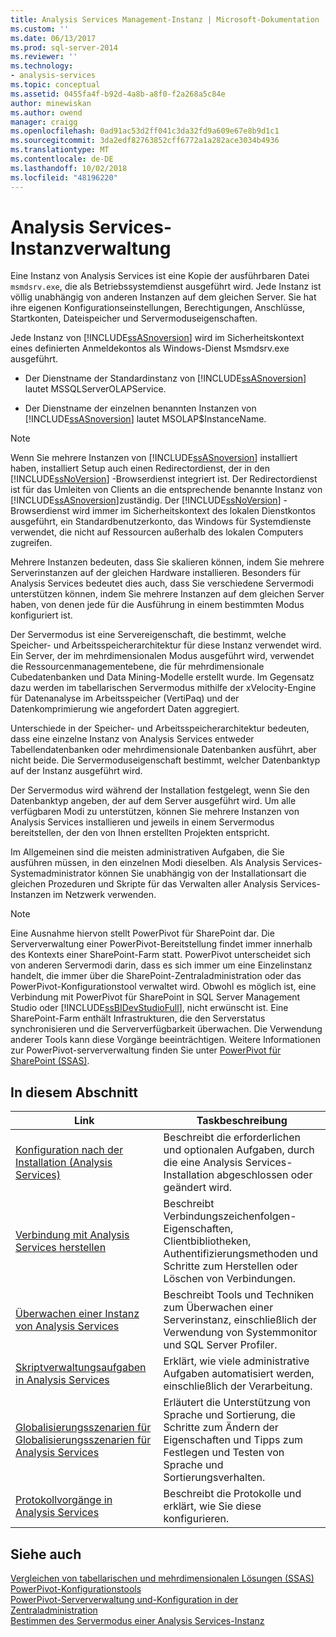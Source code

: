 ```yaml
---
title: Analysis Services Management-Instanz | Microsoft-Dokumentation
ms.custom: ''
ms.date: 06/13/2017
ms.prod: sql-server-2014
ms.reviewer: ''
ms.technology:
- analysis-services
ms.topic: conceptual
ms.assetid: 0455fa4f-b92d-4a8b-a8f0-f2a268a5c84e
author: minewiskan
ms.author: owend
manager: craigg
ms.openlocfilehash: 0ad91ac53d2ff041c3da32fd9a609e67e8b9d1c1
ms.sourcegitcommit: 3da2edf82763852cff6772a1a282ace3034b4936
ms.translationtype: MT
ms.contentlocale: de-DE
ms.lasthandoff: 10/02/2018
ms.locfileid: "48196220"
---
```

# <a name="analysis-services-instance-management"></a>Analysis Services-Instanzverwaltung
  Eine Instanz von Analysis Services ist eine Kopie der ausführbaren Datei `msmdsrv.exe`, die als Betriebssystemdienst ausgeführt wird. Jede Instanz ist völlig unabhängig von anderen Instanzen auf dem gleichen Server. Sie hat ihre eigenen Konfigurationseinstellungen, Berechtigungen, Anschlüsse, Startkonten, Dateispeicher und Servermoduseigenschaften.  
  
 Jede Instanz von [!INCLUDE[ssASnoversion](../../includes/ssasnoversion-md.md)] wird im Sicherheitskontext eines definierten Anmeldekontos als Windows-Dienst Msmdsrv.exe ausgeführt.  
  
-   Der Dienstname der Standardinstanz von [!INCLUDE[ssASnoversion](../../includes/ssasnoversion-md.md)] lautet MSSQLServerOLAPService.  
  
-   Der Dienstname der einzelnen benannten Instanzen von [!INCLUDE[ssASnoversion](../../includes/ssasnoversion-md.md)] lautet MSOLAP$InstanceName.  
  
> [!NOTE]  
>  Wenn Sie mehrere Instanzen von [!INCLUDE[ssASnoversion](../../includes/ssasnoversion-md.md)] installiert haben, installiert Setup auch einen Redirectordienst, der in den [!INCLUDE[ssNoVersion](../../includes/ssnoversion-md.md)] -Browserdienst integriert ist. Der Redirectordienst ist für das Umleiten von Clients an die entsprechende benannte Instanz von [!INCLUDE[ssASnoversion](../../includes/ssasnoversion-md.md)]zuständig. Der [!INCLUDE[ssNoVersion](../../includes/ssnoversion-md.md)] -Browserdienst wird immer im Sicherheitskontext des lokalen Dienstkontos ausgeführt, ein Standardbenutzerkonto, das Windows für Systemdienste verwendet, die nicht auf Ressourcen außerhalb des lokalen Computers zugreifen.  
  
 Mehrere Instanzen bedeuten, dass Sie skalieren können, indem Sie mehrere Serverinstanzen auf der gleichen Hardware installieren. Besonders für Analysis Services bedeutet dies auch, dass Sie verschiedene Servermodi unterstützen können, indem Sie mehrere Instanzen auf dem gleichen Server haben, von denen jede für die Ausführung in einem bestimmten Modus konfiguriert ist.  
  
 Der Servermodus ist eine Servereigenschaft, die bestimmt, welche Speicher- und Arbeitsspeicherarchitektur für diese Instanz verwendet wird. Ein Server, der im mehrdimensionalen Modus ausgeführt wird, verwendet die Ressourcenmanagementebene, die für mehrdimensionale Cubedatenbanken und Data Mining-Modelle erstellt wurde. Im Gegensatz dazu werden im tabellarischen Servermodus mithilfe der xVelocity-Engine für Datenanalyse im Arbeitsspeicher (VertiPaq) und der Datenkomprimierung wie angefordert Daten aggregiert.  
  
 Unterschiede in der Speicher- und Arbeitsspeicherarchitektur bedeuten, dass eine einzelne Instanz von Analysis Services entweder Tabellendatenbanken oder mehrdimensionale Datenbanken ausführt, aber nicht beide. Die Servermoduseigenschaft bestimmt, welcher Datenbanktyp auf der Instanz ausgeführt wird.  
  
 Der Servermodus wird während der Installation festgelegt, wenn Sie den Datenbanktyp angeben, der auf dem Server ausgeführt wird. Um alle verfügbaren Modi zu unterstützen, können Sie mehrere Instanzen von Analysis Services installieren und jeweils in einem Servermodus bereitstellen, der den von Ihnen erstellten Projekten entspricht.  
  
 Im Allgemeinen sind die meisten administrativen Aufgaben, die Sie ausführen müssen, in den einzelnen Modi dieselben. Als Analysis Services-Systemadministrator können Sie unabhängig von der Installationsart die gleichen Prozeduren und Skripte für das Verwalten aller Analysis Services-Instanzen im Netzwerk verwenden.  
  
> [!NOTE]  
>  Eine Ausnahme hiervon stellt PowerPivot für SharePoint dar. Die Serververwaltung einer PowerPivot-Bereitstellung findet immer innerhalb des Kontexts einer SharePoint-Farm statt. PowerPivot unterscheidet sich von anderen Servermodi darin, dass es sich immer um eine Einzelinstanz handelt, die immer über die SharePoint-Zentraladministration oder das PowerPivot-Konfigurationstool verwaltet wird. Obwohl es möglich ist, eine Verbindung mit PowerPivot für SharePoint in SQL Server Management Studio oder [!INCLUDE[ssBIDevStudioFull](../../includes/ssbidevstudiofull-md.md)], nicht erwünscht ist. Eine SharePoint-Farm enthält Infrastrukturen, die den Serverstatus synchronisieren und die Serververfügbarkeit überwachen. Die Verwendung anderer Tools kann diese Vorgänge beeinträchtigen. Weitere Informationen zur PowerPivot-serververwaltung finden Sie unter [PowerPivot für SharePoint &#40;SSAS&#41;](../power-pivot-sharepoint/power-pivot-for-sharepoint-ssas.md).  
  
## <a name="in-this-section"></a>In diesem Abschnitt  
  
|Link|Taskbeschreibung|  
|----------|----------------------|  
|[Konfiguration nach der Installation &#40;Analysis Services&#41;](post-install-configuration-analysis-services.md)|Beschreibt die erforderlichen und optionalen Aufgaben, durch die eine Analysis Services-Installation abgeschlossen oder geändert wird.|  
|[Verbindung mit Analysis Services herstellen](connect-to-analysis-services.md)|Beschreibt Verbindungszeichenfolgen-Eigenschaften, Clientbibliotheken, Authentifizierungsmethoden und Schritte zum Herstellen oder Löschen von Verbindungen.|  
|[Überwachen einer Instanz von Analysis Services](monitor-an-analysis-services-instance.md)|Beschreibt Tools und Techniken zum Überwachen einer Serverinstanz, einschließlich der Verwendung von Systemmonitor und SQL Server Profiler.|  
|[Skriptverwaltungsaufgaben in Analysis Services](../script-administrative-tasks-in-analysis-services.md)|Erklärt, wie viele administrative Aufgaben automatisiert werden, einschließlich der Verarbeitung.|  
|[Globalisierungsszenarien für Globalisierungsszenarien für Analysis Services](../globalization-scenarios-for-analysis-services-multiidimensional.md)|Erläutert die Unterstützung von Sprache und Sortierung, die Schritte zum Ändern der Eigenschaften und Tipps zum Festlegen und Testen von Sprache und Sortierungsverhalten.|  
|[Protokollvorgänge in Analysis Services](log-operations-in-analysis-services.md)|Beschreibt die Protokolle und erklärt, wie Sie diese konfigurieren.|  
  
## <a name="see-also"></a>Siehe auch  
 [Vergleichen von tabellarischen und mehrdimensionalen Lösungen &#40;SSAS&#41;](../comparing-tabular-and-multidimensional-solutions-ssas.md)   
 [PowerPivot-Konfigurationstools](../power-pivot-sharepoint/power-pivot-configuration-tools.md)   
 [PowerPivot-Serververwaltung und-Konfiguration in der Zentraladministration](../power-pivot-sharepoint/power-pivot-server-administration-and-configuration-in-central-administration.md)   
 [Bestimmen des Servermodus einer Analysis Services-Instanz](determine-the-server-mode-of-an-analysis-services-instance.md)  
  
  
